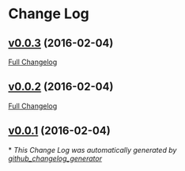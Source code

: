 # Change Log

## [v0.0.3](https://github.com/peec/ember-route-action/tree/v0.0.3) (2016-02-04)
[Full Changelog](https://github.com/peec/ember-route-action/compare/v0.0.2...v0.0.3)

## [v0.0.2](https://github.com/peec/ember-route-action/tree/v0.0.2) (2016-02-04)
[Full Changelog](https://github.com/peec/ember-route-action/compare/v0.0.1...v0.0.2)

## [v0.0.1](https://github.com/peec/ember-route-action/tree/v0.0.1) (2016-02-04)


\* *This Change Log was automatically generated by [github_changelog_generator](https://github.com/skywinder/Github-Changelog-Generator)*
